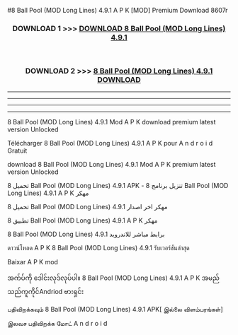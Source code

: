 #8 Ball Pool (MOD Long Lines) 4.9.1 A P K [MOD] Premium Download 8607r



<div align="center">

<h3>DOWNLOAD 1 >>> <a href="https://teeasianyam.web.app?sq=8 Ball Pool (MOD Long Lines) 4.9.1">DOWNLOAD 8 Ball Pool (MOD Long Lines) 4.9.1 </a></h3><br>

<h3>DOWNLOAD 2 >>> <a href="https://teeasianyam.web.app?sq=8 Ball Pool (MOD Long Lines) 4.9.1 ">8 Ball Pool (MOD Long Lines) 4.9.1  DOWNLOAD </a></h3>

</div>


----------------------------------------------------------

----------------------------------------------------------

----------------------------------------------------------

----------------------------------------------------------


8 Ball Pool (MOD Long Lines) 4.9.1  Mod A P K download premium latest version Unlocked

Télécharger 8 Ball Pool (MOD Long Lines) 4.9.1  A P K pour A n d r o i d Gratuit

download 8 Ball Pool (MOD Long Lines) 4.9.1  Mod A P K premium latest version Unlocked

تحميل 8 Ball Pool (MOD Long Lines) 4.9.1  APK - تنزيل برنامج 8 Ball Pool (MOD Long Lines) 4.9.1  A P K مهكر

تحميل 8 Ball Pool (MOD Long Lines) 4.9.1  مهكر اخر اصدار

تطبيق 8 Ball Pool (MOD Long Lines) 4.9.1  A P K مهكر

8 Ball Pool (MOD Long Lines) 4.9.1  برابط مباشر للاندرويد

ดาวน์โหลด A P K 8 Ball Pool (MOD Long Lines) 4.9.1  รับเวอร์ชันล่าสุด

Baixar A P K mod

အက်ပ်ကို ဒေါင်းလုဒ်လုပ်ပါ။ 8 Ball Pool (MOD Long Lines) 4.9.1  A P K အမည်သည်ကူကိုင်Andriod ဗားရှင်း

பதிவிறக்கவும் 8 Ball Pool (MOD Long Lines) 4.9.1  APK[ இல்லை விளம்பரங்கள்] 
 
இலவச பதிவிறக்க மோட் A n d r o i d



